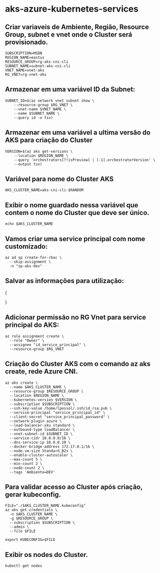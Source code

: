 # aks-azure-kubernetes-services

## Criar variaveis de Ambiente, Região, Resource Group, subnet e vnet onde o Cluster será provisionado.

```
SUBSCRIPTION=MSDN
REGION_NAME=eastus
RESOURCE_GROUP=rg-aks-cni-cli
SUBNET_NAME=subnet-aks-cni-cli
VNET_NAME=vnet-aks
RG_VNET=rg-vnet-aks
```

## Armazenar em uma variável ID da Subnet:

```
SUBNET_ID=$(az network vnet subnet show \
    --resource-group $RG_VNET \
    --vnet-name $VNET_NAME \
    --name $SUBNET_NAME \
    --query id -o tsv)
```

## Armazenar em uma variável a ultima versão do AKS para criação do Cluster

```
VERSION=$(az aks get-versions \
    --location $REGION_NAME \
    --query 'orchestrators[?!isPreview] | [-1].orchestratorVersion' \
    --output tsv)
```

## Variável para nome do Cluster AKS

```
AKS_CLUSTER_NAME=aks-cni-cli-$RANDOM
```

## Exibir o nome guardado nessa variável que contem o nome do Cluster que deve ser único.

```
echo $AKS_CLUSTER_NAME
```

## Vamos criar uma service principal com nome customizado:

```
az ad sp create-for-rbac \
  --skip-assignment \
  -n "sp-aks-dev"
```

## Salvar as informações para utilização:

{
  
}

## Adicionar permissão no RG Vnet para service principal do AKS:

```
az role assignment create \
  --role "Owner" \
  --assignee "id_service_principal" \
  --resource-group $RG_VNET
```

## Criação do Cluster AKS com o comando az aks create, rede Azure CNI.

```
az aks create \
  --name $AKS_CLUSTER_NAME \
  --resource-group $RESOURCE_GROUP \
  --location $REGION_NAME \
  --kubernetes-version $VERSION \
  --subscription $SUBSCRIPTION \
  --ssh-key-value /home/lpessol/.ssh/id_rsa.pub \
  --service-principal "service_principal_id" \
  --client-secret "service_principal_password" \
  --network-plugin azure \
  --load-balancer-sku standard \
  --outbound-type loadBalancer \
  --vnet-subnet-id $SUBNET_ID \
  --service-cidr 10.0.0.0/16 \
  --dns-service-ip 10.0.0.10 \
  --docker-bridge-address 172.17.0.1/16 \
  --node-vm-size Standard_B2s \
  --enable-cluster-autoscaler \
  --max-count 5 \
  --min-count 2 \
  --node-count 2 \
  --tags 'Ambiente=DEV'
```

## Para validar acesso ao Cluster após criação, gerar kubeconfig.

```
FILE="./$AKS_CLUSTER_NAME.kubeconfig"
az aks get-credentials \
  -n $AKS_CLUSTER_NAME \
  -g $RESOURCE_GROUP \
  --subscription $SUBSCRIPTION \
  --admin \
  --file $FILE
```
```
export KUBECONFIG=$FILE
```

## Exibir os nodes do Cluster.

```
kubectl get nodes
```
